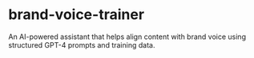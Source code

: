 # brand-voice-trainer
An AI-powered assistant that helps align content with brand voice using structured GPT-4 prompts and training data.
